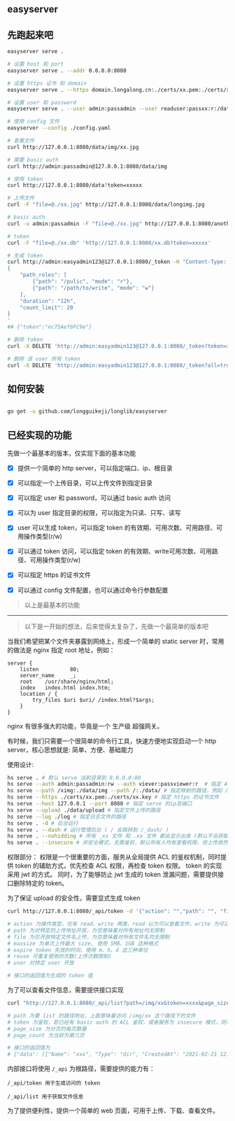 ## easyserver


## 先跑起来吧

```bash
easyserver serve .
```

```bash
# 设置 host 和 port
easyserver serve . --addr 0.0.0.0:8080
```

```bash
# 设置 https 证书 和 domain
easyserver serve . --https domain.longalong.cn:./certs/xx.pem:./certs/xx.key
```

```bash
# 设置 user 和 password
easyserver serve . --user admin:passadmin --user readuser:passxx:r:/data/img
```

```bash
# 使用 config 文件
easyserver --config ./config.yaml
```

```bash
# 查看文件 
curl http://127.0.0.1:8080/data/img/xx.jpg

# 需要 basic auth
curl http://admin:passadmin@127.0.0.1:8080/data/img

# 使用 token
curl http://127.0.0.1:8080/data?token=xxxxx
```

```bash
# 上传文件
curl -F "file=@./xx.jpg" http://127.0.0.1:8080/data/longimg.jpg

# basic auth
curl -u admin:passadmin -F "file=@./xx.jpg" http://127.0.0.1:8080/another/longxxx.jpg

# token
curl -F "file=@./xx.db" 'http://127.0.0.1:8080/xx.db?token=xxxxx'
```

```bash
# 生成 token
curl http://admin:easyadmin123@127.0.0.1:8080/_token -H "Content-Type: application/json" -d  '
{
    "path_roles": [
        {"path": "/pulic", "mode": "r"},
        {"path": "/path/to/write", "mode": "w"}
    ],
    "duration": "12h",
    "count_limit": 20
}
'
## {"token":"ec75Aef6FC9e"}

# 删除 token
curl -X DELETE 'http://admin:easyadmin123@127.0.0.1:8080/_token?token=xxxxxx'

# 删除 该 user 所有 token
curl -X DELETE 'http://admin:easyadmin123@127.0.0.1:8080/_token?all=true'
```

## 如何安装

```bash

go get -u github.com/longguikeji/longlib/easyserver
```


## 已经实现的功能

先做一个最基本的版本，仅实现下面的基本功能

- [x] 提供一个简单的 http server，可以指定端口、ip、根目录
- [x] 可以指定一个上传目录，可以上传文件到指定目录
- [x] 可以指定 user 和 password，可以通过 basic auth 访问
- [x] 可以为 user 指定目录的权限，可以指定为只读、只写、读写
- [x] user 可以生成 token，可以指定 token 的有效期、可用次数、可用路径、可用操作类型(r/w)
- [x] 可以通过 token 访问，可以指定 token 的有效期、write可用次数、可用路径、可用操作类型(r/w)
- [x] 可以指定 https 的证书文件
- [x] 可以通过 config 文件配置，也可以通过命令行参数配置


> 以上是最基本的功能

------

> 以下是一开始的想法，后来觉得太复杂了，先做一个最简单的版本吧


当我们希望把某个文件夹暴露到网络上，形成一个简单的 static server 时，常用的做法是 nginx 指定 root 地址，例如：

```nginx
server {
    listen          80;
    server_name     _;
    root    /usr/share/nginx/html;
    index   index.html index.htm;
    location / {
        try_files $uri $uri/ /index.html?$args;
    }
}
```

nginx 有很多强大的功能，毕竟是一个 生产级 超强网关。

有时候，我们只需要一个很简单的命令行工具，快速方便地实现启动一个 http server，核心思想就是: 简单、方便、基础能力

使用设计:

```bash
hs serve . # 默认 serve 当前目录到 0.0.0.0:80
hs serve --auth admin:passadmin:rw --auth viever:passviewer:r  # 指定 ACL 的权限， r 为可查看，w 为可上传
hs serve --path /ximg:./data/img --path /:./data/ # 指定映射的路径，例如 /ximg:./data/img 意味着 把 ./data/img 下的文件通过 /ximg 这个 http 路径访问
hs serve --https ./certs/xx.pem:./certs/xx.key # 指定 https 的证书文件
hs serve --host 127.0.0.1 --port 8080 # 指定 serve 的ip及端口
hs serve --upload ./data/upload # 指定文件上传的路径
hs serve --log ./log # 指定日志文件的路径
hs serve . -d # 后台运行
hs serve . --dash # 运行管理后台 ( / 会跳转到 /_dash/ )
hs serve . --nohidding # 所有 _xx 文件 和 .xx 文件 都会显示出来 (默认不会获取到隐藏文件)
hs serve . --insecure # 非安全模式，无需鉴权，默认所有人均有查看权限，但上传依然需要鉴权
```

权限部分：
权限是一个很重要的方面，服务从全局提供 ACL 的鉴权机制，同时提供 token 的辅助方式，优先检查 ACL 权限，再检查 token 权限。
token 的实现采用 jwt 的方式。
同时，为了能够防止 jwt 生成的 token 泄漏问题，需要提供接口删除特定的 token。


为了保证 upload 的安全性，需要显式生成 token

```bash
curl http://127.0.0.1:8080/_api/token -d '{"action": "","path": "", "file": "", "maxsize": "", "expire": "3h", "reuse": 5, "user": ""}'

# action 为操作类型，仅有 read、write 两类，read 以为可以查看文件，write 为可以上传文件，为空意味着均有权限
# path 为对特定的上传地址开放，为空意味着对所有地址均无限制
# file 为仅开放特定文件名上传，为空意味着对所有文件名均无限制
# maxsize 为单次上传最大 size, 使用 5MB、1GB 这种格式
# expire token 失效的时间，使用 m、h、d 这三种单位
# reuse 可重复使用的次数(上传次数限制)
# user 对特定 user 开放

# 接口的返回值为生成的 token 值
```

为了可以查看文件信息，需要提供接口实现
```bash
curl "http://127.0.0.1:8080/_api/list?path=/img/xx&token=xxxx&page_size=20&page_count=1"

# path 为要 list 的路径地址，上面意味着访问 /img/xx 这个路径下的文件
# token 为鉴权，若已经有 basic auth 的 ACL 鉴权，或者服务为 insecure 模式，则可以省略
# page_size 为分页的每页数量
# page_count 为当前为第几页

# 接口的返回值为
# {"data": [{"Name": "xxx", "Type": "dir", "CreatedAt": "2021-02-21 12:31", "ModifiedAt": "2021-02-22 11:21"}], "page_count": 1, "pages": 4}
```

内部接口将使用 `/_api` 为根路径，需要提供的能力有：
```
/_api/token 用于生成访问的 token

/_api/list 用于获取文件信息
```

为了提供便利性，提供一个简单的 web 页面，可用于上传、下载、查看文件。


